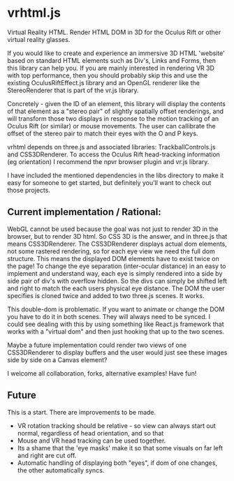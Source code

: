 vrhtml.js
======

Virtual Reality HTML.
Render HTML DOM in 3D for the Oculus Rift or other virtual reality glasses.

If you would like to create and experience an immersive  3D HTML 'website' based on standard HTML elements such as Div's, Links and Forms, then this library can help you.
If you are mainly interested in rendering VR 3D with top performance, then you should probably skip this and use the existing OculusRiftEffect.js library and an OpenGL renderer like the StereoRenderer that is part of the vr.js library.

Concretely - given the ID of an element, this library will display the contents of that element as a "stereo pair" of slightly spatially offset renderings, and will transform those two displays in response to the motion tracking of an Oculus Rift (or similar) or mouse movements. The user can callibrate the offset of the stereo pair to match their eyes with the O and P keys.
 
vrhtml depends on three.js and associated libraries: TrackballControls.js and CSS3DRenderer.
To access the Oculus Rift head-tracking information (eg orientation) I recommend the npvr browser plugin and vr.js library.

I have included the mentioned dependencies in the libs directory to make it easy for someone to get started, but definitely you'll want to check out those projects.

## Current implementation / Rational:
WebGL cannot be used because the goal was not just to render 3D in the browser, but to render 3D html. So CSS 3D is the answer, and in three.js that means CSS3DRenderer.
The CSS3DRenderer displays actual dom elements, not some rastered rendering, so for each eye view we need the full dom structure. This means the displayed DOM elements have to exist twice on the page! To change the eye separation (inter-ocular distance) in an easy to implement and understand way, each eye is simply rendered into a side by side pair of div's with overflow hidden. So the divs can simply be shifted left and right to match the each users physical eye distance.
The DOM the user specifies is cloned twice and added to two three.js scenes. It works. 

This double-dom is problematic. If you want to animate or change the DOM you have to do it in both scenes. They will always need to be synced.
I could see dealing with this by using something like React.js framework that works with a "virtual dom" and then just hooking that up to the two scenes.

Maybe a future implementation could render two views of one CSS3DRenderer to display buffers and the user would just see these images side by side on a Canvas element?

I welcome all collaboration, forks, alternative examples! Have fun!

## Future
This is a start. There are improvements to be made.
 * VR rotation tracking should be relative - so view can always start out normal, regardless of head orientation, and so that
 * Mouse and VR head tracking can be used together.
 * Its a shame that the 'eye masks' make it so that some visuals on far left and right are cut off.
* Automatic handling of displaying both "eyes", if dom of one changes, the other automatically syncs.
